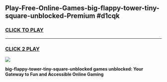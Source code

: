 
## Play-Free-Online-Games-big-flappy-tower-tiny-square-unblocked-Premium #d1cqk
<h3>
<a href="https://premium.freeplayer.one?title=big-flappy-tower-tiny-square-unblocked&ref=8M">CLICK TO PLAY</a></h3>
<hr>

<h3>
<a href="https://premium.freeplayer.one?title=big-flappy-tower-tiny-square-unblocked&ref=8M">CLICK 2 PLAY</a>
  
</h3>

<a href="https://premium.freeplayer.one?title=big-flappy-tower-tiny-square-unblocked&ref=8M"><img src="https://clearcache.store/games.png"></a>


**big-flappy-tower-tiny-square-unblocked games unblocked: Your Gateway to Fun and Accessible Online Gaming**
